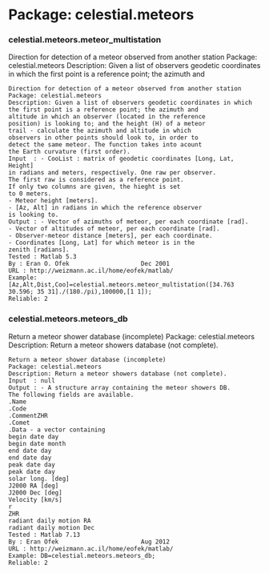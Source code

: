# Package: celestial.meteors


### celestial.meteors.meteor_multistation

Direction for detection of a meteor observed from another station Package: celestial.meteors Description: Given a list of observers geodetic coordinates in which the first point is a reference point; the azimuth and


    
    Direction for detection of a meteor observed from another station  
    Package: celestial.meteors  
    Description: Given a list of observers geodetic coordinates in which  
    the first point is a reference point; the azimuth and  
    altitude in which an observer (located in the reference  
    position) is looking to; and the height (H) of a meteor  
    trail - calculate the azimuth and altitude in which  
    observers in other points should look to, in order to  
    detect the same meteor. The function takes into acount  
    the Earth curvature (first order).  
    Input  : - CooList : matrix of geodetic coordinates [Long, Lat, Height]  
    in radians and meters, respectively. One raw per observer.  
    The first raw is considered as a reference point.  
    If only two columns are given, the hieght is set  
    to 0 meters.  
    - Meteor height [meters].  
    - [Az, Alt] in radians in which the reference observer  
    is looking to.  
    Output : - Vector of azimuths of meteor, per each coordinate [rad].  
    - Vector of altitudes of meteor, per each coordinate [rad].  
    - Observer-meteor distance [meters], per each coordinate.  
    - Coordinates [Long, Lat] for which meteor is in the  
    zenith [radians].  
    Tested : Matlab 5.3  
    By : Eran O. Ofek                    Dec 2001  
    URL : http://weizmann.ac.il/home/eofek/matlab/  
    Example: [Az,Alt,Dist,Coo]=celestial.meteors.meteor_multistation([34.763 30.596; 35 31]./(180./pi),100000,[1 1]);  
    Reliable: 2  
      
### celestial.meteors.meteors_db

Return a meteor shower database (incomplete) Package: celestial.meteors Description: Return a meteor showers database (not complete).


    
    Return a meteor shower database (incomplete)  
    Package: celestial.meteors  
    Description: Return a meteor showers database (not complete).  
    Input  : null  
    Output : - A structure array containing the meteor showers DB.  
    The following fields are available.  
    .Name  
    .Code  
    .CommentZHR  
    .Comet  
    .Data - a vector containing  
    begin date day  
    begin date month  
    end date day  
    end date day  
    peak date day  
    peak date day  
    solar long. [deg]  
    J2000 RA [deg]  
    J2000 Dec [deg]  
    Velocity [km/s]  
    r  
    ZHR  
    radiant daily motion RA  
    radiant daily motion Dec  
    Tested : Matlab 7.13  
    By : Eran Ofek                       Aug 2012  
    URL : http://weizmann.ac.il/home/eofek/matlab/  
    Example: DB=celestial.meteors.meteors_db;  
    Reliable: 2  
      
      
